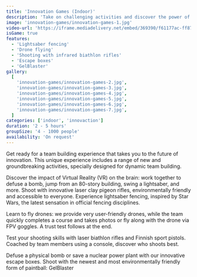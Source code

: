 ```yaml
---
title: 'Innovation Games (Indoor)'
description: 'Take on challenging activities and discover the power of innovation in team building'
image: 'innovation-games/innovation-games-1.jpg'
video-url: 'https://iframe.mediadelivery.net/embed/369390/f61177ac-ff87-4c59-9e12-2bfbbfc578e6'
isGame: true
features:
  - 'Lightsaber fencing'
  - 'Drone flying'
  - 'Shooting with infrared biathlon rifles'
  - 'Escape boxes'
  - 'GelBlaster'
gallery:
  [
    'innovation-games/innovation-games-2.jpg',
    'innovation-games/innovation-games-3.jpg',
    'innovation-games/innovation-games-4.jpg',
    'innovation-games/innovation-games-5.jpg',
    'innovation-games/innovation-games-6.jpg',
    'innovation-games/innovation-games-7.jpg',
  ]
categories: ['indoor', 'innovaction']
duration: '2 - 5 hours'
groupSize: '4 - 1000 people'
availability: 'On request'
---
```


Get ready for a team building experience that takes you to the future of innovation. This unique experience includes a range of new and groundbreaking activities, specially designed for dynamic team building.

Discover the impact of Virtual Reality (VR) on the brain: work together to defuse a bomb, jump from an 80-story building, swing a lightsaber, and more.
Shoot with innovative laser clay pigeon rifles, environmentally friendly and accessible to everyone.
Experience lightsaber fencing, inspired by Star Wars, the latest sensation in official fencing disciplines.

Learn to fly drones: we provide very user-friendly drones, while the team quickly completes a course and takes photos or fly along with the drone via FPV goggles. A trust test follows at the end.

Test your shooting skills with laser biathlon rifles and Finnish sport pistols. Coached by team members using a console, discover who shoots best.

Defuse a physical bomb or save a nuclear power plant with our innovative escape boxes.
Shoot with the newest and most environmentally friendly form of paintball: GelBlaster
